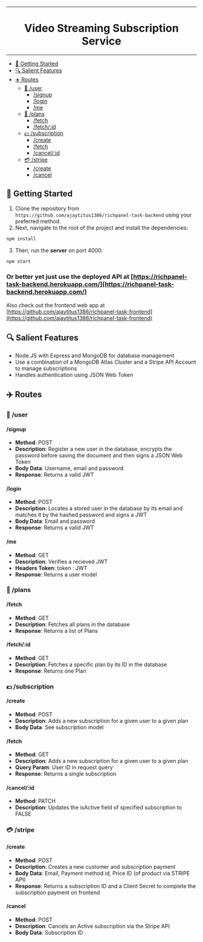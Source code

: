 <hr>
<h1 style="text-align:center;width:100%;">Video Streaming Subscription Service</h1>
<hr>

- [:rocket: Getting Started](#rocket-getting-started)
- [:mag: Salient Features](#mag-salient-features)
- [:airplane: Routes](#airplane-routes)
  - [:key: /user](#key-user)
    - [/signup](#signup)
    - [/login](#login)
    - [/me](#me)
  - [:book: /plans](#book-plans)
    - [/fetch](#fetch)
    - [/fetch/:id](#fetchid)
  - [:dollar: /subscription](#dollar-subscription)
    - [/create](#create)
    - [/fetch](#fetch-1)
    - [/cancel/:id](#cancelid)
  - [:credit_card: /stripe](#credit_card-stripe)
    - [/create](#create-1)
    - [/cancel](#cancel)

## :rocket: Getting Started

1. Clone the repository from `https://github.com/ajaytitus1386/richpanel-task-backend` using your preferred method.
2. Next, navigate to the root of the project and install the dependencies:

```bash
npm install
```

3. Then, run the **server** on port 4000:

```bash
npm start
```

### Or better yet just use the deployed API at [https://richpanel-task-backend.herokuapp.com/](https://richpanel-task-backend.herokuapp.com/)

Also check out the frontend web app at [https://github.com/ajaytitus1386/richpanel-task-frontend](https://github.com/ajaytitus1386/richpanel-task-frontend)

## :mag: Salient Features

- Node.JS with Express and MongoDB for database management
- Use a combination of a MongoDB Atlas Cluster and a Stripe API Account to manage subscriptions
- Handles authentication using JSON Web Token

## :airplane: Routes

### :key: /user

#### /signup

- **Method**: POST
- **Description**: Register a new user in the database, encrypts the password before saving the document and then signs a JSON Web Token
- **Body Data**: Username, email and password
- **Response**: Returns a valid JWT

#### /login

- **Method**: POST
- **Description**: Locates a stored user in the database by its email and matches it by the hashed password and signs a JWT
- **Body Data**: Email and password
- **Response**: Returns a valid JWT

#### /me

- **Method**: GET
- **Description**: Verifies a recieved JWT
- **Headers Token**: token : JWT
- **Response**: Returns a user model

### :book: /plans

#### /fetch

- **Method**: GET
- **Description**: Fetches all plans in the database
- **Response**: Returns a list of Plans

#### /fetch/:id

- **Method**: GET
- **Description**: Fetches a specific plan by its ID in the database
- **Response**: Returns one Plan

### :dollar: /subscription

#### /create

- **Method**: POST
- **Description**: Adds a new subscription for a given user to a given plan
- **Body Data**: See subscription model

#### /fetch

- **Method**: GET
- **Description**: Adds a new subscription for a given user to a given plan
- **Query Param**: User ID in request query
- **Response**: Returns a single subscription

#### /cancel/:id

- **Method**: PATCH
- **Description**: Updates the isActive field of specified subscription to FALSE

### :credit_card: /stripe

#### /create

- **Method**: POST
- **Description**: Creates a new customer and subscription payment
- **Body Data**: Email, Payment method id, Price ID (of product via STRIPE API)
- **Response**: Returns a subscription ID and a Client Secret to complete the subscription payment on frontend

#### /cancel

- **Method**: POST
- **Description**: Cancels an Active subscription via the Stripe API
- **Body Data**: Subscription ID
